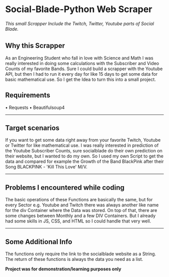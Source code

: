 # Social-Blade-Python Web Scraper

###### This small Scrapper Include the Twitch, Twitter, Youtube parts of Social Blade. 

## Why this Scrapper
As an Engineering Student who fall in love with Science and Math I was really interested in doing some calculations with the Subscriber and Video Counts of my favorite Bands.  Sure I could build a scrapper with the Youtube API, but then I had to run it every day for like 15 days to get some data for basic mathematical use. So I get the Idea to turn this into a small project. 


## Requirements
•    Requests
•    Beautifulsoup4

---
## Target scenarios
If you want to get some data right away from your favorite Twitch, Youtube or Twitter for like mathematical use. I was really interested in prediction of the Youtube Subscriber Counts, sure socialblade do their own prediction on their website, but I wanted to do my own. So I used my own Script to get the data and compared for example the Growth of the Band BlackPink after their Song BLACKPINK - 'Kill This Love' M/V. 

---
## Problems I encountered while coding
The basic operations of these Functions are basically the same, but for every Sector e.g. Youtube and Twitch there was always another like name for the div Container where the Data was stored. On top of that, there are some changes between Monthly and a few DIV Containers. But I already had some skills in JS, CSS, and HTML so I could handle that very well. 

---
## Some Additional Info
The functions only require the link to the socialblade website as a String. The return of these functions is always the data you need as a list.

**Project was for demonstration/learning purposes only**
